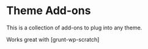 # Theme Add-ons

This is a collection of add-ons to plug into any theme.

Works great with [grunt-wp-scratch]

